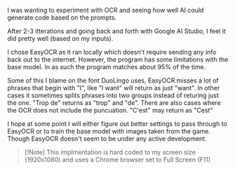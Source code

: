 
I was wanting to experiment with OCR and seeing how well AI could generate code based on the prompts. 

After 2-3 itterations and going back and forth with Google AI Studio, I feel it did pretty well (based on my inputs).

I chose EasyOCR as it ran locally which doesn't require sending any info back out to the internet. 
However, the program has some limitations with the base model. In as such the program matches about 95% of the time.

Some of this I blame on the font DuoLingo uses, EasyOCR misses a lot of phrases that begin with "I", like "I want" will
return as just "want".
In other cases it sometimes splits phrases into two groups instead of returing just the one. 
"Trop de" returns as "trop" and "de".
There are also cases where the OCR does not include the puncuation. "C'est" may return as "Cest"

I hope at some point I will either figure out better settings to pass through to EasyOCR or to train the base model with 
images taken from the game. Though EasyOCR doesn't seem to be under any active development.


> [!Note] This implmentation is hard coded to my screen size (1920x1080) and uses a Chrome browser set to Full Screen (F11)